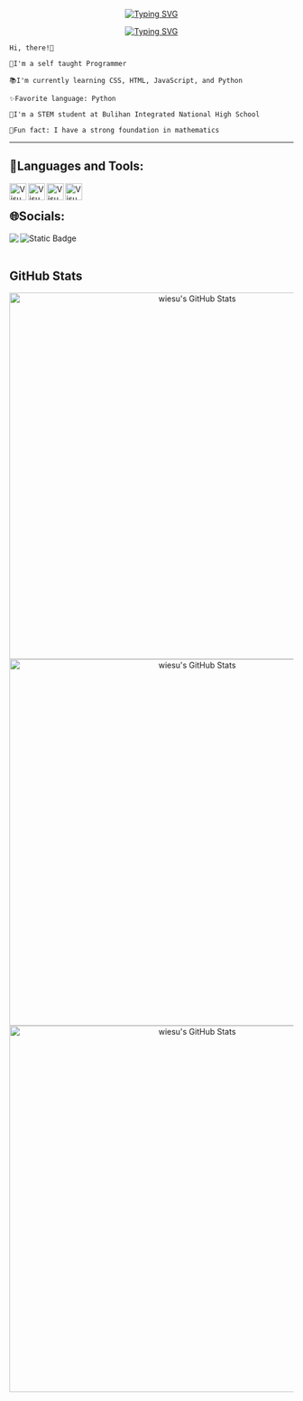<p align="center">
  <a href="https://git.io/typing-svg"><img src="https://readme-typing-svg.demolab.com?font=Fira+Code&size=35&pause=1000&color=61DAFB&center=true&repeat=false&random=false&width=435&lines=Ralph+Lawrence" alt="Typing SVG" /></a>
</p>

<p align="center">
  <a href="https://git.io/typing-svg"><img src="https://readme-typing-svg.demolab.com?font=Fira+Code&size=27&pause=1000&color=61DAFB&random=false&width=435&lines=Aspiring+Software+Engineer+" alt="Typing SVG" /></a>
</p>

```
Hi, there!👋

🫡I'm a self taught Programmer

📚I'm currently learning CSS, HTML, JavaScript, and Python

✨Favorite language: Python

🏫I'm a STEM student at Bulihan Integrated National High School

🤗Fun fact: I have a strong foundation in mathematics
```
---
## 🧰Languages and Tools:

<img align="left" alt="Visual Studio Code" width="30px" src="https://cdn.jsdelivr.net/gh/devicons/devicon@latest/icons/python/python-original.svg" />
<img align="left" alt="Visual Studio Code" width="30px" src="https://cdn.jsdelivr.net/gh/devicons/devicon@latest/icons/javascript/javascript-original.svg" />
<img align="left" alt="Visual Studio Code" width="30px" src="https://cdn.jsdelivr.net/gh/devicons/devicon@latest/icons/html5/html5-original.svg" />
<img align="left" alt="Visual Studio Code" width="30px" src="https://cdn.jsdelivr.net/gh/devicons/devicon@latest/icons/css3/css3-original.svg" />
<br/>

## 🌐Socials:

<p>
  <img align="left" src="https://img.shields.io/badge/Facebook-%231877F2?style=for-the-badge&logo=Facebook&cacheSeconds=https%3A%2F%2Fwww.facebook.com%2Fwiesu.45_" />
  <img align="left" alt="Static Badge" src="https://img.shields.io/badge/Instagram-%23E4405F?style=for-the-badge&logo=Instagram&logoColor=%23ffffff&cacheSeconds=https%3A%2F%2Fwww.instagram.com%2Fwiesu_" />
</p><br/><br/>

## GitHub Stats

<p align="center">
  <img src="https://github-readme-stats.vercel.app/api?username=wiesu&theme=react&show_icons=true&hide_border=true&count_private=true" alt="wiesu's GitHub Stats" width="650" />
  <br>
  <img src="https://github-readme-streak-stats.herokuapp.com/?user=wiesu&theme=react&hide_border=true" alt="wiesu's GitHub Stats" width="650" />
  <br>
  <img src="https://github-readme-stats.vercel.app/api/top-langs/?username=wiesu&theme=react&show_icons=true&hide_border=true&layout=compact" alt="wiesu's GitHub Stats" width="650" />
</p>
